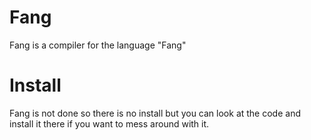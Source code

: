 # Fang

Fang is a compiler for the language "Fang"

# Install

Fang is not done so there is no install but you can look at the code and install it there if you want to mess around with it.
